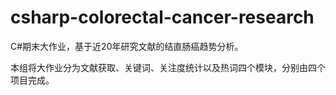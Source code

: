 # csharp-colorectal-cancer-research

C#期末大作业，基于近20年研究文献的结直肠癌趋势分析。

本组将大作业分为文献获取、关键词、关注度统计以及热词四个模块，分别由四个项目完成。
